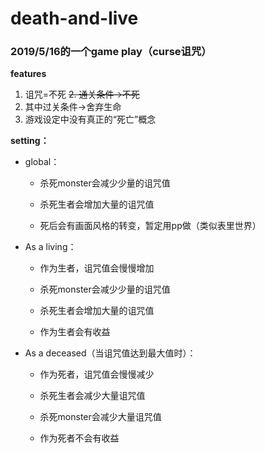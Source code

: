 # death-and-live
### 2019/5/16的一个game play（curse诅咒）
**features**
1. 诅咒=不死
~~2. 通关条件->不死~~
3. 其中过关条件->舍弃生命
4. 游戏设定中没有真正的“死亡”概念

**setting：**
* global：

    *  杀死monster会减少少量的诅咒值
    
    * 杀死生者会增加大量的诅咒值
    
    * 死后会有画面风格的转变，暂定用pp做（类似表里世界）

* As a living： 

    * 作为生者，诅咒值会慢慢增加
    
    * 杀死monster会减少少量的诅咒值
    
    * 杀死生者会增加大量的诅咒值

    * 作为生者会有收益
    
* As a deceased（当诅咒值达到最大值时）：

    * 作为死者，诅咒值会慢慢减少

    * 杀死生者会减少大量诅咒值
    
    * 杀死monster会减少大量诅咒值
    
    * 作为死者不会有收益
